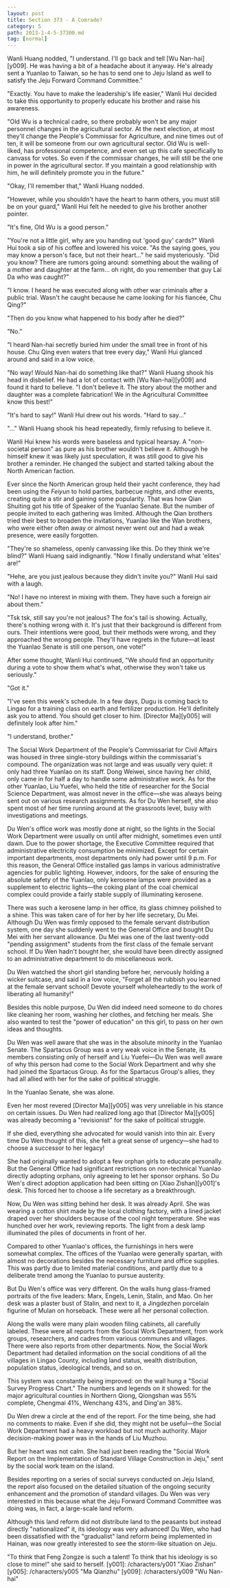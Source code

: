 ```yaml
---
layout: post
title: Section 373 - A Comrade?
category: 5
path: 2013-1-4-5-37300.md
tag: [normal]
---
```


Wanli Huang nodded, "I understand. I'll go back and tell [Wu Nan-hai][y009]. He was having a bit of a headache about it anyway. He's already sent a Yuanlao to Taiwan, so he has to send one to Jeju Island as well to satisfy the Jeju Forward Command Committee."

"Exactly. You have to make the leadership's life easier," Wanli Hui decided to take this opportunity to properly educate his brother and raise his awareness.

"Old Wu is a technical cadre, so there probably won't be any major personnel changes in the agricultural sector. At the next election, at most they'll change the People's Commissar for Agriculture, and nine times out of ten, it will be someone from our own agricultural sector. Old Wu is well-liked, has professional competence, and even set up this cafe specifically to canvass for votes. So even if the commissar changes, he will still be the one in power in the agricultural sector. If you maintain a good relationship with him, he will definitely promote you in the future."

"Okay, I'll remember that," Wanli Huang nodded.

"However, while you shouldn't have the heart to harm others, you must still be on your guard," Wanli Hui felt he needed to give his brother another pointer.

"It's fine, Old Wu is a good person."

"You're not a little girl, why are you handing out 'good guy' cards?" Wanli Hui took a sip of his coffee and lowered his voice. "As the saying goes, you may know a person's face, but not their heart..." he said mysteriously. "Did you know? There are rumors going around: something about the wailing of a mother and daughter at the farm... oh right, do you remember that guy Lai Da who was caught?"

"I know. I heard he was executed along with other war criminals after a public trial. Wasn't he caught because he came looking for his fiancée, Chu Qing?"

"Then do you know what happened to his body after he died?"

"No."

"I heard Nan-hai secretly buried him under the small tree in front of his house. Chu Qing even waters that tree every day," Wanli Hui glanced around and said in a low voice.

"No way! Would Nan-hai do something like that?" Wanli Huang shook his head in disbelief. He had a lot of contact with [Wu Nan-hai][y009] and found it hard to believe. "I don't believe it. The story about the mother and daughter was a complete fabrication! We in the Agricultural Committee know this best!"

"It's hard to say!" Wanli Hui drew out his words. "Hard to say..."

"..." Wanli Huang shook his head repeatedly, firmly refusing to believe it.

Wanli Hui knew his words were baseless and typical hearsay. A "non-societal person" as pure as his brother wouldn't believe it. Although he himself knew it was likely just speculation, it was still good to give his brother a reminder. He changed the subject and started talking about the North American faction.

Ever since the North American group held their yacht conference, they had been using the *Feiyun* to hold parties, barbecue nights, and other events, creating quite a stir and gaining some popularity. That was how Qian Shuiting got his title of Speaker of the Yuanlao Senate. But the number of people invited to each gathering was limited. Although the Qian brothers tried their best to broaden the invitations, Yuanlao like the Wan brothers, who were either often away or almost never went out and had a weak presence, were easily forgotten.

"They're so shameless, openly canvassing like this. Do they think we're blind?" Wanli Huang said indignantly. "Now I finally understand what 'elites' are!"

"Hehe, are you just jealous because they didn't invite you?" Wanli Hui said with a laugh.

"No! I have no interest in mixing with them. They have such a foreign air about them."

"Tsk tsk, still say you're not jealous? The fox's tail is showing. Actually, there's nothing wrong with it. It's just that their background is different from ours. Their intentions were good, but their methods were wrong, and they approached the wrong people. They'll have regrets in the future—at least the Yuanlao Senate is still one person, one vote!"

After some thought, Wanli Hui continued, "We should find an opportunity during a vote to show them what's what, otherwise they won't take us seriously."

"Got it."

"I've seen this week's schedule. In a few days, Dugu is coming back to Lingao for a training class on earth and fertilizer production. He'll definitely ask you to attend. You should get closer to him. [Director Ma][y005] will definitely look after him."

"I understand, brother."

The Social Work Department of the People's Commissariat for Civil Affairs was housed in three single-story buildings within the commissariat's compound. The organization was not large and was usually very quiet: it only had three Yuanlao on its staff. Dong Weiwei, since having her child, only came in for half a day to handle some administrative work. As for the other Yuanlao, Liu Yuefei, who held the title of researcher for the Social Science Department, was almost never in the office—she was always being sent out on various research assignments. As for Du Wen herself, she also spent most of her time running around at the grassroots level, busy with investigations and meetings.

Du Wen's office work was mostly done at night, so the lights in the Social Work Department were usually on until after midnight, sometimes even until dawn. Due to the power shortage, the Executive Committee required that administrative electricity consumption be minimized. Except for certain important departments, most departments only had power until 9 p.m. For this reason, the General Office installed gas lamps in various administrative agencies for public lighting. However, indoors, for the sake of ensuring the absolute safety of the Yuanlao, only kerosene lamps were provided as a supplement to electric lights—the coking plant of the coal chemical complex could provide a fairly stable supply of illuminating kerosene.

There was such a kerosene lamp in her office, its glass chimney polished to a shine. This was taken care of for her by her life secretary, Du Mei. Although Du Wen was firmly opposed to the female servant distribution system, one day she suddenly went to the General Office and bought Du Mei with her servant allowance. Du Mei was one of the last twenty-odd "pending assignment" students from the first class of the female servant school. If Du Wen hadn't bought her, she would have been directly assigned to an administrative department to do miscellaneous work.

Du Wen watched the short girl standing before her, nervously holding a wicker suitcase, and said in a low voice, "Forget all the rubbish you learned at the female servant school! Devote yourself wholeheartedly to the work of liberating all humanity!"

Besides this noble purpose, Du Wen did indeed need someone to do chores like cleaning her room, washing her clothes, and fetching her meals. She also wanted to test the "power of education" on this girl, to pass on her own ideas and thoughts.

Du Wen was well aware that she was in the absolute minority in the Yuanlao Senate. The Spartacus Group was a very weak voice in the Senate, its members consisting only of herself and Liu Yuefei—Du Wen was well aware of why this person had come to the Social Work Department and why she had joined the Spartacus Group. As for the Spartacus Group's allies, they had all allied with her for the sake of political struggle.

In the Yuanlao Senate, she was alone.

Even her most revered [Director Ma][y005] was very unreliable in his stance on certain issues. Du Wen had realized long ago that [Director Ma][y005] was already becoming a "revisionist" for the sake of political struggle.

If she died, everything she advocated for would vanish into thin air. Every time Du Wen thought of this, she felt a great sense of urgency—she had to choose a successor to her legacy!

She had originally wanted to adopt a few orphan girls to educate personally. But the General Office had significant restrictions on non-technical Yuanlao directly adopting orphans, only agreeing to let her sponsor orphans. So Du Wen's direct adoption application had been sitting on [Xiao Zishan][y001]'s desk. This forced her to choose a life secretary as a breakthrough.

Now, Du Wen was sitting behind her desk. It was already April. She was wearing a cotton shirt made by the local clothing factory, with a lined jacket draped over her shoulders because of the cool night temperature. She was hunched over her work, reviewing reports. The light from a desk lamp illuminated the piles of documents in front of her.

Compared to other Yuanlao's offices, the furnishings in hers were somewhat complex. The offices of the Yuanlao were generally spartan, with almost no decorations besides the necessary furniture and office supplies. This was partly due to limited material conditions, and partly due to a deliberate trend among the Yuanlao to pursue austerity.

But Du Wen's office was very different. On the walls hung glass-framed portraits of the five leaders: Marx, Engels, Lenin, Stalin, and Mao. On her desk was a plaster bust of Stalin, and next to it, a Jingdezhen porcelain figurine of Mulan on horseback. These were all her personal collection.

Along the walls were many plain wooden filing cabinets, all carefully labeled. These were all reports from the Social Work Department, from work groups, researchers, and cadres from various communes and villages. There were also reports from other departments. Now, the Social Work Department had detailed information on the social conditions of all the villages in Lingao County, including land status, wealth distribution, population status, ideological trends, and so on.

This system was constantly being improved: on the wall hung a "Social Survey Progress Chart." The numbers and legends on it showed: for the major agricultural counties in Northern Qiong, Qiongshan was 55% complete, Chengmai 41%, Wenchang 43%, and Ding'an 38%.

Du Wen drew a circle at the end of the report. For the time being, she had no comments to make. Even if she did, they might not be useful—the Social Work Department had a heavy workload but not much authority. Major decision-making power was in the hands of Liu Muzhou.

But her heart was not calm. She had just been reading the "Social Work Report on the Implementation of Standard Village Construction in Jeju," sent by the social work team on the island.

Besides reporting on a series of social surveys conducted on Jeju Island, the report also focused on the detailed situation of the ongoing security enhancement and the promotion of standard villages. Du Wen was very interested in this because what the Jeju Forward Command Committee was doing was, in fact, a large-scale land reform.

Although this land reform did not distribute land to the peasants but instead directly "nationalized" it, its ideology was very advanced! Du Wen, who had been dissatisfied with the "gradualist" land reform being implemented in Hainan, was now greatly interested to see the storm-like situation on Jeju.

"To think that Feng Zongze is such a talent! To think that his ideology is so close to mine!" she said to herself.
[y001]: /characters/y001 "Xiao Zishan"
[y005]: /characters/y005 "Ma Qianzhu"
[y009]: /characters/y009 "Wu Nan-hai"